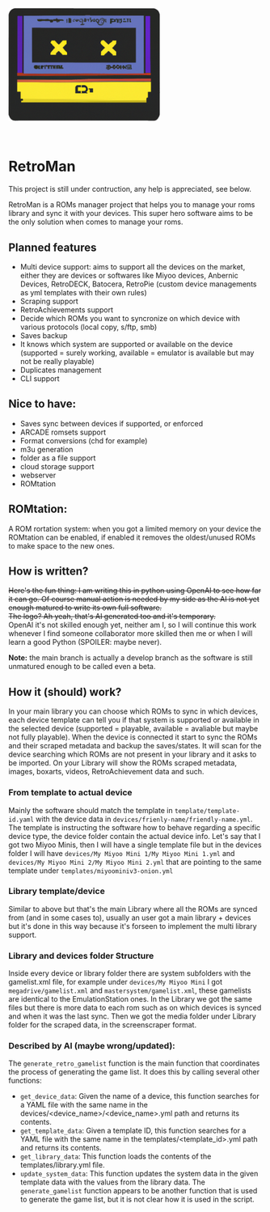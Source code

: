 <p float="center">
    <img src="res/RetroMan_AI_logo.png" alt="RetroMan logo" width="300"/>
</p></br>

# RetroMan
This project is still under contruction, any help is appreciated, see below.

RetroMan is a ROMs manager project that helps you to manage your roms library and sync it with your devices.
This super hero software aims to be the only solution when comes to manage your roms.

## Planned features
- Multi device support: aims to support all the devices on the market, either they are devices or softwares like Miyoo devices, Anbernic Devices, RetroDECK, Batocera, RetroPie (custom device managements as yml templates with their own rules)
- Scraping support
- RetroAchievements support
- Decide which ROMs you want to syncronize on which device with various protocols (local copy, s/ftp, smb)
- Saves backup
- It knows which system are supported or available on the device (supported = surely working, available = emulator is available but may not be really playable)
- Duplicates management
- CLI support

## Nice to have:
- Saves sync between devices if supported, or enforced
- ARCADE romsets support
- Format conversions (chd for example)
- m3u generation
- folder as a file support
- cloud storage support
- webserver
- ROMtation

## ROMtation:
A ROM rortation system: when you got a limited memory on your device the ROMtation can be enabled, if enabled it removes the oldest/unused ROMs to make space to the new ones.

## How is written?
~~Here's the fun thing: I am writing this in python using OpenAI to see how far it can go.
Of course manual action is needed by my side as the AI is not yet enough matured to write its own full software.
</br>The logo? Ah yeah, that's AI generated too and it's temporary.~~
</br>OpenAI it's not skilled enough yet, neither am I, so I will continue this work whenever I find someone collaborator more skilled then me or when I will learn a good Python (SPOILER: maybe never).

**Note:** the main branch is actually a develop branch as the software is still unmatured enough to be called even a beta.

## How it (should) work?
In your main library you can choose which ROMs to sync in which devices, each device template can tell you if that system is supported or available in the selected device (supported = playable, available = avaliable but maybe not fully playable).
When the device is connected it start to sync the ROMs and their scraped metadata and backup the saves/states.
It will scan for the device searching which ROMs are not present in your library and it asks to be imported.
On your Library will show the ROMs scraped metadata, images, boxarts, videos, RetroAchievement data and such.

### From template to actual device
Mainly the software should match the template in `template/template-id.yaml` with the device data in `devices/frienly-name/friendly-name.yml`.
The template is instructing the software how to behave regarding a specific device type, the device folder contain the actual device info.
Let's say that I got two Miyoo Minis, then I will have a single template file but in the devices folder I will have `devices/My Miyoo Mini 1/My Miyoo Mini 1.yml` and `devices/My Miyoo Mini 2/My Miyoo Mini 2.yml` that are pointing to the same template under `templates/miyoominiv3-onion.yml`

### Library template/device
Similar to above but that's the main Library where all the ROMs are synced from (and in some cases to), usually an user got a main library + devices but it's done in this way because it's forseen to implement the multi library support.

### Library and devices folder Structure
Inside every device or library folder there are system subfolders with the gamelist.xml file, for example under `devices/My Miyoo Mini` I got `megadrive/gamelist.xml` and `mastersystem/gamelist.xml`, these gamelists are identical to the EmulationStation ones.
In the Library we got the same files but there is more data to each rom such as on which devices is synced and when it was the last sync.
Then we got the media folder under Library folder for the scraped data, in the screenscraper format.

### Described by AI (maybe wrong/updated):
The `generate_retro_gamelist` function is the main function that coordinates the process of generating the game list. It does this by calling several other functions:
- `get_device_data`: Given the name of a device, this function searches for a YAML file with the same name in the devices/<device_name>/<device_name>.yml path and returns its contents.
- `get_template_data`: Given a template ID, this function searches for a YAML file with the same name in the templates/<template_id>.yml path and returns its contents.
- `get_library_data`: This function loads the contents of the templates/library.yml file.
- `update_system_data`: This function updates the system data in the given template data with the values from the library data.
The `generate_gamelist` function appears to be another function that is used to generate the game list, but it is not clear how it is used in the script.